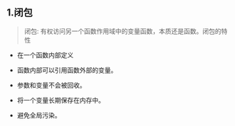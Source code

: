 ## 1.闭包
> 闭包: 有权访问另一个函数作用域中的变量函数，本质还是函数。闭包的特性
* 在一个函数内部定义
* 函数内部可以引用函数外部的变量。
* 参数和变量不会被回收。

* 将一个变量长期保存在内存中。
* 避免全局污染。